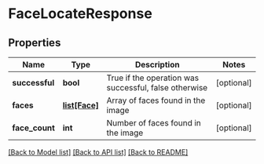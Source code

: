 # FaceLocateResponse

## Properties
Name | Type | Description | Notes
------------ | ------------- | ------------- | -------------
**successful** | **bool** | True if the operation was successful, false otherwise | [optional] 
**faces** | [**list[Face]**](Face.md) | Array of faces found in the image | [optional] 
**face_count** | **int** | Number of faces found in the image | [optional] 

[[Back to Model list]](../README.md#documentation-for-models) [[Back to API list]](../README.md#documentation-for-api-endpoints) [[Back to README]](../README.md)


